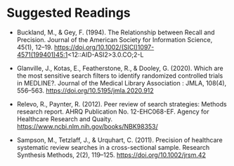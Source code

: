 # Suggested Readings
- Buckland, M., & Gey, F. (1994). The Relationship between Recall and Precision. Journal of the American Society for Information Science, 45(1), 12–19. https://doi.org/10.1002/(SICI)1097-4571(199401)45:1<12::AID-ASI2>3.0.CO;2-L

- Glanville, J., Kotas, E., Featherstone, R., & Dooley, G. (2020). Which are the most sensitive search filters to identify randomized controlled trials in MEDLINE?. Journal of the Medical Library Association : JMLA, 108(4), 556–563. https://doi.org/10.5195/jmla.2020.912 

- Relevo, R., Paynter, R. (2012). Peer review of search strategies: Methods research report. AHRQ Publication No. 12-EHC068-EF. Agency for Healthcare Research and Quaity. https://www.ncbi.nlm.nih.gov/books/NBK98353/

- Sampson, M., Tetzlaff, J., & Urquhart, C. (2011). Precision of healthcare systematic review searches in a cross-sectional sample. Research Synthesis Methods, 2(2), 119–125. https://doi.org/10.1002/jrsm.42
